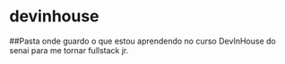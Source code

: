 # devinhouse
##Pasta onde guardo o que estou aprendendo no curso DevInHouse do senai para me tornar fullstack jr.
